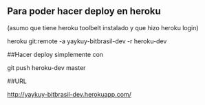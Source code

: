 ## Para poder hacer deploy en heroku 
(asumo que tiene heroku toolbelt instalado y que hizo heroku login)

heroku git:remote -a yaykuy-bitbrasil-dev -r heroku-dev

##Hacer deploy simplemente con

git push heroku-dev master

##URL

http://yaykuy-bitbrasil-dev.herokuapp.com/

